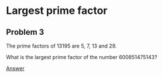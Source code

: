 # Largest prime factor

## Problem 3

The prime factors of 13195 are 5, 7, 13 and 29.

What is the largest prime factor of the number 600851475143?

[Answer](https://projecteuler.net/problem=3)
